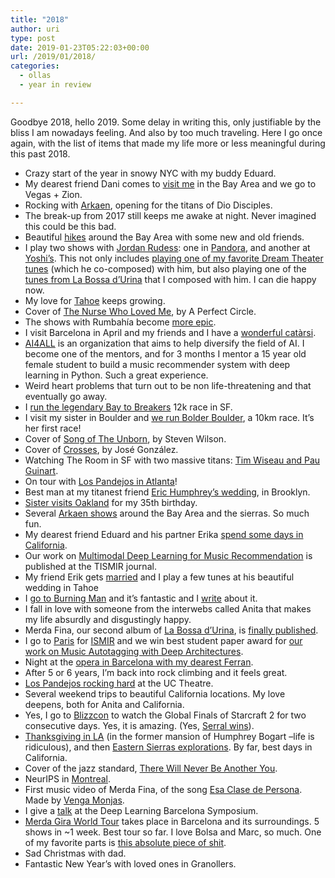 ```yaml
---
title: "2018"
author: uri
type: post
date: 2019-01-23T05:22:03+00:00
url: /2019/01/2018/
categories:
  - ollas
  - year in review

---
```

Goodbye 2018, hello 2019. Some delay in writing this, only justifiable by the bliss I am nowadays feeling. And also by too much traveling. Here I go once again, with the list of items that made my life more or less meaningful during this past 2018.

  * Crazy start of the year in snowy NYC with my buddy Eduard.
  * My dearest friend Dani comes to <a href="https://www.instagram.com/p/BeJKemjHxdX/" rel="noopener" target="_blank">visit me</a> in the Bay Area and we go to Vegas + Zion.
  * Rocking with <a href="https://www.instagram.com/p/BeoKf9TnPGK/" rel="noopener" target="_blank">Arkaen</a>, opening for the titans of Dio Disciples.
  * The break-up from 2017 still keeps me awake at night. Never imagined this could be this bad.
  * Beautiful <a href="https://www.instagram.com/p/BfWsYaxAbbA/" rel="noopener" target="_blank">hikes</a> around the Bay Area with some new and old friends.
  * I play two shows with <a href="https://www.instagram.com/p/BfsUdMIAiY8/" rel="noopener" target="_blank">Jordan Rudess</a>: one in <a href="https://www.instagram.com/p/Bfz0slrAW_z/" rel="noopener" target="_blank">Pandora</a>, and another at <a href="https://www.instagram.com/p/BgDX5BZgGCf/" rel="noopener" target="_blank">Yoshi&#8217;s</a>. This not only includes <a href="https://www.youtube.com/watch?v=srF5KSOH_gE" rel="noopener" target="_blank">playing one of my favorite Dream Theater tunes</a> (which he co-composed) with him, but also playing one of the <a href="https://www.youtube.com/watch?v=9RfREShyCRU" rel="noopener" target="_blank">tunes from La Bossa d&#8217;Urina</a> that I composed with him. I can die happy now.
  * My love for <a href="https://www.instagram.com/p/BhA1-TYA_Ct/" rel="noopener" target="_blank">Tahoe</a> keeps growing.
  * Cover of <a href="https://www.youtube.com/watch?v=rY0PXJH2Hhk" rel="noopener" target="_blank">The Nurse Who Loved Me</a>, by A Perfect Circle.
  * The shows with Rumbahía become <a href="https://www.instagram.com/p/BhQv6PvhB5O/" rel="noopener" target="_blank">more epic</a>.
  * I visit Barcelona in April and my friends and I have a <a href="https://www.instagram.com/p/BhloZQbhhub/" rel="noopener" target="_blank">wonderful catàrsi</a>.
  * <a href="http://ai-4-all.org/" rel="noopener" target="_blank">AI4ALL</a> is an organization that aims to help diversify the field of AI. I become one of the mentors, and for 3 months I mentor a 15 year old female student to build a music recommender system with deep learning in Python. Such a great experience.
  * Weird heart problems that turn out to be non life-threatening and that eventually go away.
  * I <a href="https://www.instagram.com/p/BjAirsGhn_z/" rel="noopener" target="_blank">run the legendary Bay to Breakers</a> 12k race in SF.
  * I visit my sister in Boulder and <a href="https://www.instagram.com/p/BjVZiq2BMrw/" rel="noopener" target="_blank">we run Bolder Boulder</a>, a 10km race. It&#8217;s her first race!
  * Cover of <a href="https://www.youtube.com/watch?v=ZwZoIF6GRng" rel="noopener" target="_blank">Song of The Unborn</a>, by Steven Wilson.
  * Cover of <a href="https://www.youtube.com/watch?v=XnLDun7DYmI" rel="noopener" target="_blank">Crosses</a>, by José González.
  * Watching The Room in SF with two massive titans: <a href="https://www.instagram.com/p/Bj2qW_JBNX0/" rel="noopener" target="_blank">Tim Wiseau and Pau Guinart</a>.
  * On tour with <a href="https://www.instagram.com/p/BkeV83MhWjM/" rel="noopener" target="_blank">Los Pandejos in Atlanta</a>!
  * Best man at my titanest friend <a href="https://www.instagram.com/p/BkqEM1Dhya6/" rel="noopener" target="_blank">Eric Humphrey&#8217;s wedding</a>, in Brooklyn.
  * <a href="https://www.instagram.com/p/Bk7Lkzih6zt/" rel="noopener" target="_blank">Sister visits Oakland</a> for my 35th birthday.
  * Several <a href="https://www.instagram.com/p/BmRi4EaBg8R/" rel="noopener" target="_blank">Arkaen shows</a> around the Bay Area and the sierras. So much fun.
  * My dearest friend Eduard and his partner Erika <a href="https://www.instagram.com/p/Bm1HnBbB_VM/" rel="noopener" target="_blank">spend some days in California</a>.
  * Our work on [Multimodal Deep Learning for Music Recommendation][1] is published at the TISMIR journal.
  * My friend Erik gets <a href="https://www.instagram.com/p/Bm5CzFlhmS5/" rel="noopener" target="_blank">married</a> and I play a few tunes at his beautiful wedding in Tahoe
  * I <a href="https://www.instagram.com/p/Bm7_2kpB8iM/" rel="noopener" target="_blank">go to Burning Man</a> and it&#8217;s fantastic and I <a href="/" rel="noopener" target="_blank">write</a> about it.
  * I fall in love with someone from the interwebs called Anita that makes my life absurdly and disgustingly happy.
  * Merda Fina, our second album of [La Bossa d&#8217;Urina][2], is [finally published][3].
  * I go to <a href="https://www.instagram.com/p/BoFl2pJF7ON/" rel="noopener" target="_blank">Paris</a> for <a href="http://ismir2018.ircam.fr/" rel="noopener" target="_blank">ISMIR</a> and we win best student paper award for <a href="https://ccrma.stanford.edu/~urinieto/MARL/publications/ISMIR2018-Pons.pdf" rel="noopener" target="_blank">our work on Music Autotagging with Deep Architectures</a>.
  * Night at the [opera in Barcelona with my dearest Ferran][4].
  * After 5 or 6 years, I&#8217;m back into rock climbing and it feels great.
  * [Los Pandejos rocking hard][5] at the UC Theatre.
  * Several weekend trips to beautiful California locations. My love deepens, both for Anita and California.
  * Yes, I go to [Blizzcon][6] to watch the Global Finals of Starcraft 2 for two consecutive days. Yes, it is amazing. (Yes, [Serral wins][7]).
  * [Thanksgiving in LA][8] (in the former mansion of Humphrey Bogart &#8211;life is ridiculous), and then [Eastern Sierras explorations][9]. By far, best days in California.
  * Cover of the jazz standard, <a href="https://www.youtube.com/watch?v=2OAu9Daw6sI" rel="noopener" target="_blank">There Will Never Be Another You</a>.
  * NeurIPS in [Montreal][10].
  * First music video of Merda Fina, of the song [Esa Clase de Persona][11]. Made by [Venga Monjas][12].
  * I give a [talk][13] at the Deep Learning Barcelona Symposium.
  * [Merda Gira World Tour][14] takes place in Barcelona and its surroundings. 5 shows in ~1 week. Best tour so far. I love Bolsa and Marc, so much. One of my favorite parts is [this absolute piece of shit][15].
  * Sad Christmas with dad.
  * Fantastic New Year&#8217;s with loved ones in Granollers.

 [1]: https://transactions.ismir.net/articles/10.5334/tismir.10/
 [2]: http://labossadurina.com/
 [3]: https://labossadurina.bandcamp.com/album/merda-fina
 [4]: https://www.instagram.com/p/BojjGezldb1/
 [5]: https://www.instagram.com/p/BpIMcqsFlVc/
 [6]: https://www.instagram.com/p/BpsVe0TF0fz/
 [7]: https://www.instagram.com/p/BpvocaDlsPq/
 [8]: https://www.instagram.com/p/Bqta2TMFpWX/
 [9]: https://www.instagram.com/p/BqomdVsF4qx/
 [10]: https://www.instagram.com/p/BrBib4jlpBG/
 [11]: https://www.youtube.com/watch?v=NDoJ5bw9D3A
 [12]: https://www.youtube.com/channel/UCQekShMsq2z0ce_BpCQ_Aew
 [13]: https://www.youtube.com/watch?v=yMq_VMu-7nM
 [14]: http://labossadurina.com/2018/12/09/merda-gira-world-tour-2018/
 [15]: https://www.youtube.com/watch?v=EWlvM54XBs4&feature=youtu.be